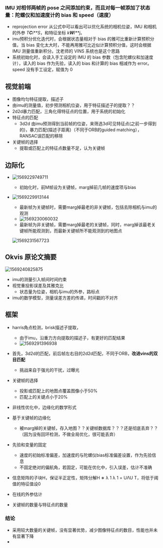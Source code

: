 ### IMU 对相邻两帧的 pose 之间添加约束，而且对每一帧添加了状态量：陀螺仪和加速度计的 bias 和 speed（速度）

- reprojection error 从公式中可以看出可以优化系统的相机位姿，IMU 和相机的外参 *T**C**i**S*，和特征坐标 *k**W**l**j*。
- imu预积分优化迭代时，会根据状态量相对于 bias 的雅可比重新计算预积分值，当 bias 变化太大时，不能再用雅可比近似计算预积分值，这时会根据 IMU 测量值重新积分。沈老师的 VINS 系统也是这个思路
- 系统初始化时，会读入手工设定的 IMU 的 bias 参数（包含陀螺仪和加速度计），读入的 bias 作为先验，读入的 bias 和计算的 bias 相减作为 error。speed 没有手工设定，赋值为 0

## 视觉前端

- 图像均匀特征提取，描述子
- 由imu的测量值，初步预测相机位姿，用于特征描述子的提取？？
- 2d2d暴力匹配，三角化得特征点的位置，用于系统的初始化
- 特征点的匹配
  - 3d2d  由imu预测得到当前帧的位姿，来筛选3d可见特征点(之前一步得到的)，暴力匹配(描述子距离)（不同于ORB的guided matching），RANSAC误匹配的移除
- 关键帧的选择
  - 提取或匹配上的特征点数量不足，认为关键帧

## 边际化

- ![1569229749711](/home/slam/.config/Typora/typora-user-images/1569229749711.png)

  - 初始化时，前M帧设为关键帧，marg掉前几帧的速度项与bias

- ![1569229913144](/home/slam/.config/Typora/typora-user-images/1569229913144.png)

  - 最新帧为关键帧时，需要marg掉最老的非关键帧，包括去除相机与imu的观测
  - ![1569230060032](/home/slam/.config/Typora/typora-user-images/1569230060032.png)
  - 最新帧为非关键帧，需要marg掉最老的关键帧，同时，marg掉该最老关键帧所能观测到，而最新关键帧所不能观测到的地图点

  ![1569231567723](/home/slam/.config/Typora/typora-user-images/1569231567723.png)



## Okvis 原论文摘要

![1569240825875](/home/slam/.config/Typora/typora-user-images/1569240825875.png)

+ imu的测量引入帧间时间约束
+ 视觉重投影误差及其雅克比
  + 状态量为位姿，相机与imu的外参，路标点
+ imu的数学模型，测量误差方差的传递，时间戳的不对齐

## 框架

+ harris角点检测，brisk描述子提取，
  
  + 由于imu，沿重力方向提取的描述子，有更好的匹配结果
  + ![1569291396938](/home/slam/.config/Typora/typora-user-images/1569291396938.png)
+ 首先，3d2d的匹配，前后帧左右目的2d2d匹配，不同于ORB，**改进vins的双目匹配**

  + 挑战来自于强光的干扰，过曝光
+ 关键帧的选择

  + 投影或匹配上的地图点覆盖图像小于50%
  + 匹配上的关键点小于20%
+ 非线性优化中，边缘化的数学形式
+ 基于关键帧的边缘化

  + 被marg掉的关键帧，存入地图？？关键帧数据库？？？还是彻底丢弃？？（因为没有回环检测，不做全局优化，很可能丢弃）
+ 先验和变量的固定

  + 速度的初始标准偏差，加速度的与陀螺仪bias标准偏差设置，作为先验信息
  + 不固定绝对的偏航角，若固定，可能在优化中，引入误差，估计不准确
+ 信息矩阵的子块H，保证半正定性，矩阵分解H ∗ λ 1 λ 1 = UΛU T，将低于阈值的特征值设0
+ 在线的外参估计
+ 关键帧的数量与特征点的数量

### 结论

+ 采用较大数量的关键帧，没有显著优势，减少图像特征点的数目，性能也并未有显著下降
+ 